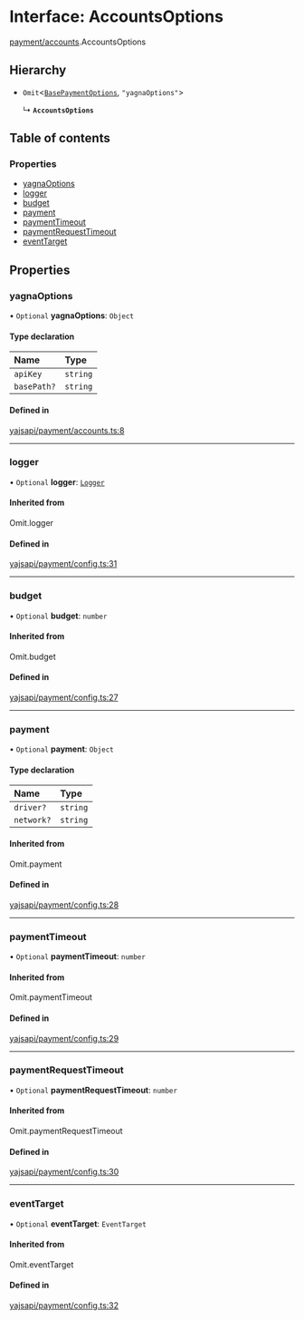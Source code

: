 # Interface: AccountsOptions

[payment/accounts](../modules/payment_accounts.md).AccountsOptions

## Hierarchy

- `Omit`<[`BasePaymentOptions`](payment_config.BasePaymentOptions.md), ``"yagnaOptions"``\>

  ↳ **`AccountsOptions`**

## Table of contents

### Properties

- [yagnaOptions](payment_accounts.AccountsOptions.md#yagnaoptions)
- [logger](payment_accounts.AccountsOptions.md#logger)
- [budget](payment_accounts.AccountsOptions.md#budget)
- [payment](payment_accounts.AccountsOptions.md#payment)
- [paymentTimeout](payment_accounts.AccountsOptions.md#paymenttimeout)
- [paymentRequestTimeout](payment_accounts.AccountsOptions.md#paymentrequesttimeout)
- [eventTarget](payment_accounts.AccountsOptions.md#eventtarget)

## Properties

### yagnaOptions

• `Optional` **yagnaOptions**: `Object`

#### Type declaration

| Name | Type |
| :------ | :------ |
| `apiKey` | `string` |
| `basePath?` | `string` |

#### Defined in

[yajsapi/payment/accounts.ts:8](https://github.com/golemfactory/yajsapi/blob/5793bb7/yajsapi/payment/accounts.ts#L8)

___

### logger

• `Optional` **logger**: [`Logger`](utils_logger.Logger.md)

#### Inherited from

Omit.logger

#### Defined in

[yajsapi/payment/config.ts:31](https://github.com/golemfactory/yajsapi/blob/5793bb7/yajsapi/payment/config.ts#L31)

___

### budget

• `Optional` **budget**: `number`

#### Inherited from

Omit.budget

#### Defined in

[yajsapi/payment/config.ts:27](https://github.com/golemfactory/yajsapi/blob/5793bb7/yajsapi/payment/config.ts#L27)

___

### payment

• `Optional` **payment**: `Object`

#### Type declaration

| Name | Type |
| :------ | :------ |
| `driver?` | `string` |
| `network?` | `string` |

#### Inherited from

Omit.payment

#### Defined in

[yajsapi/payment/config.ts:28](https://github.com/golemfactory/yajsapi/blob/5793bb7/yajsapi/payment/config.ts#L28)

___

### paymentTimeout

• `Optional` **paymentTimeout**: `number`

#### Inherited from

Omit.paymentTimeout

#### Defined in

[yajsapi/payment/config.ts:29](https://github.com/golemfactory/yajsapi/blob/5793bb7/yajsapi/payment/config.ts#L29)

___

### paymentRequestTimeout

• `Optional` **paymentRequestTimeout**: `number`

#### Inherited from

Omit.paymentRequestTimeout

#### Defined in

[yajsapi/payment/config.ts:30](https://github.com/golemfactory/yajsapi/blob/5793bb7/yajsapi/payment/config.ts#L30)

___

### eventTarget

• `Optional` **eventTarget**: `EventTarget`

#### Inherited from

Omit.eventTarget

#### Defined in

[yajsapi/payment/config.ts:32](https://github.com/golemfactory/yajsapi/blob/5793bb7/yajsapi/payment/config.ts#L32)
